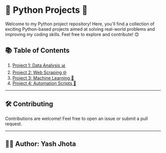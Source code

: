 # 🐍 Python Projects 🚀

Welcome to my Python project repository! Here, you'll find a collection of exciting Python-based projects aimed at solving real-world problems and improving my coding skills. Feel free to explore and contribute! 😊

## 📚 Table of Contents

1. [Project 1: Data Analysis 📊](#project-1-data-analysis)
2. [Project 2: Web Scraping 🌐](#project-2-web-scraping)
3. [Project 3: Machine Learning 🤖](#project-3-machine-learning)
4. [Project 4: Automation Scripts 🔄](#project-4-automation-scripts)

---


## 🛠️ Contributing

Contributions are welcome! Feel free to open an issue or submit a pull request.

---



## 👨‍💻 Author: **Yash Jhota**
